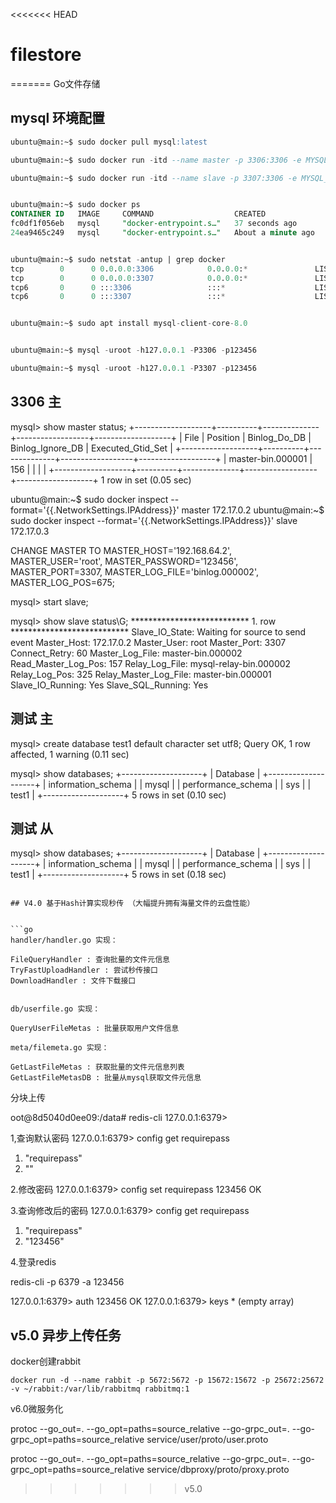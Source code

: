 <<<<<<< HEAD
# filestore
=======
Go文件存储

## mysql 环境配置

```sql
ubuntu@main:~$ sudo docker pull mysql:latest

ubuntu@main:~$ sudo docker run -itd --name master -p 3306:3306 -e MYSQL_ROOT_PASSWORD=123456 mysql

ubuntu@main:~$ sudo docker run -itd --name slave -p 3307:3306 -e MYSQL_ROOT_PASSWORD=123456 mysql


ubuntu@main:~$ sudo docker ps
CONTAINER ID   IMAGE     COMMAND                  CREATED              STATUS              PORTS                                                  NAMES
fc0df1f056eb   mysql     "docker-entrypoint.s…"   37 seconds ago       Up 35 seconds       33060/tcp, 0.0.0.0:3307->3306/tcp, :::3307->3306/tcp   slave
24ea9465c249   mysql     "docker-entrypoint.s…"   About a minute ago   Up About a minute   0.0.0.0:3306->3306/tcp, :::3306->3306/tcp, 33060/tcp   master


ubuntu@main:~$ sudo netstat -antup | grep docker
tcp        0      0 0.0.0.0:3306            0.0.0.0:*               LISTEN      13031/docker-proxy
tcp        0      0 0.0.0.0:3307            0.0.0.0:*               LISTEN      13291/docker-proxy
tcp6       0      0 :::3306                 :::*                    LISTEN      13037/docker-proxy
tcp6       0      0 :::3307                 :::*                    LISTEN      13296/docker-proxy


ubuntu@main:~$ sudo apt install mysql-client-core-8.0


ubuntu@main:~$ mysql -uroot -h127.0.0.1 -P3306 -p123456

ubuntu@main:~$ mysql -uroot -h127.0.0.1 -P3307 -p123456


```
## 3306 主

mysql> show master status;
+-------------------+----------+--------------+------------------+-------------------+
| File              | Position | Binlog_Do_DB | Binlog_Ignore_DB | Executed_Gtid_Set |
+-------------------+----------+--------------+------------------+-------------------+
| master-bin.000001 |      156 |              |                  |                   |
+-------------------+----------+--------------+------------------+-------------------+
1 row in set (0.05 sec)




ubuntu@main:~$ sudo docker inspect --format='{{.NetworkSettings.IPAddress}}' master
172.17.0.2
ubuntu@main:~$ sudo docker inspect --format='{{.NetworkSettings.IPAddress}}' slave
172.17.0.3



CHANGE MASTER TO
  MASTER_HOST='192.168.64.2',
  MASTER_USER='root',
  MASTER_PASSWORD='123456',
  MASTER_PORT=3307,
  MASTER_LOG_FILE='binlog.000002',
  MASTER_LOG_POS=675;







mysql> start slave;

mysql> show slave status\G;
*************************** 1. row ***************************
               Slave_IO_State: Waiting for source to send event
                  Master_Host: 172.17.0.2
                  Master_User: root
                  Master_Port: 3307
                Connect_Retry: 60
              Master_Log_File: master-bin.000002
          Read_Master_Log_Pos: 157
               Relay_Log_File: mysql-relay-bin.000002
                Relay_Log_Pos: 325
        Relay_Master_Log_File: master-bin.000001
             Slave_IO_Running: Yes
            Slave_SQL_Running: Yes






## 测试 主

mysql> create database test1 default character set utf8;
Query OK, 1 row affected, 1 warning (0.11 sec)

mysql> show databases;
+--------------------+
| Database           |
+--------------------+
| information_schema |
| mysql              |
| performance_schema |
| sys                |
| test1              |
+--------------------+
5 rows in set (0.10 sec)

## 测试 从

mysql> show databases;
+--------------------+
| Database           |
+--------------------+
| information_schema |
| mysql              |
| performance_schema |
| sys                |
| test1              |
+--------------------+
5 rows in set (0.18 sec)



```

## V4.0 基于Hash计算实现秒传 （大幅提升拥有海量文件的云盘性能）


```go
handler/handler.go 实现：

FileQueryHandler : 查询批量的文件元信息
TryFastUploadHandler : 尝试秒传接口
DownloadHandler : 文件下载接口


db/userfile.go 实现：

QueryUserFileMetas : 批量获取用户文件信息

meta/filemeta.go 实现：

GetLastFileMetas : 获取批量的文件元信息列表
GetLastFileMetasDB : 批量从mysql获取文件元信息

```
分块上传

oot@8d5040d0ee09:/data# redis-cli
127.0.0.1:6379>

1,查询默认密码
127.0.0.1:6379>  config get requirepass
1) "requirepass"
2) ""

2.修改密码
127.0.0.1:6379> config set requirepass 123456
OK

3.查询修改后的密码
127.0.0.1:6379> config get requirepass
1) "requirepass"
2) "123456"

 4.登录redis

 redis-cli -p 6379 -a 123456



 127.0.0.1:6379> auth 123456
OK
127.0.0.1:6379> keys *
(empty array)

## v5.0 异步上传任务

docker创建rabbit
```
docker run -d --name rabbit -p 5672:5672 -p 15672:15672 -p 25672:25672 -v ~/rabbit:/var/lib/rabbitmq rabbitmq:1
```

v6.0微服务化

protoc --go_out=. --go_opt=paths=source_relative --go-grpc_out=. --go-grpc_opt=paths=source_relative service/user/proto/user.proto

protoc --go_out=. --go_opt=paths=source_relative --go-grpc_out=. --go-grpc_opt=paths=source_relative service/dbproxy/proto/proxy.proto
>>>>>>> v5.0
